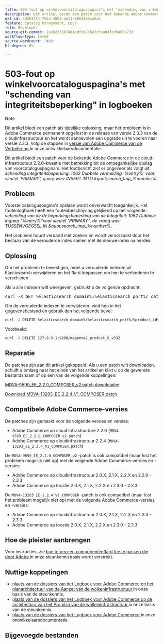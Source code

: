 ```yaml
---
title: 503-fout op winkelvoorcataloguspagina's met "schending van integriteitsbeperking" in logboeken
description: Dit artikel bevat een patch voor het bekende Adobe Commerce-probleem met cloudinfrastructuur 2.2.0 dat betrekking heeft op het ontoegankelijk maken van voorcataloguspagina's van winkels.
exl-id: ad363744-756a-48b9-ae11-58642e0ca6a4
feature: Catalog Management, Logs
role: Developer
source-git-commit: 2aeb2355b74d1cdfc62b5e7c5aa04fcd0a654733
workflow-type: tm+mt
source-wordcount: '490'
ht-degree: 0%

---
```


# 503-fout op winkelvoorcataloguspagina&#39;s met &quot;schending van integriteitsbeperking&quot; in logboeken

>[!NOTE]
>
>Dit artikel biedt een patch als tijdelijke oplossing, maar het probleem is in Adobe Commerce permanent opgelost in de release van versie 2.3.3 van de cloudinfrastructuur en het wordt aanbevolen een upgrade uit te voeren naar versie 2.3.3. Volg de stappen in [ versie van Adobe Commerce van de Verbetering ](https://experienceleague.adobe.com/en/docs/commerce-cloud-service/user-guide/develop/upgrade/commerce-version) in onze ontwikkelaarsdocumentatie.

Dit artikel biedt een patch voor de bekende Adobe Commerce in de cloud-infrastructuur 2.2.0-kwestie met betrekking tot de ontoegankelijke opslag van voorcataloguspagina&#39;s. Het foutbericht ziet er ongeveer als volgt uit: *schending integriteitsbeperking: 1062 Dubbele vermelding &#39;%entry%&#39; voor sleutel &#39;PRIMARY&#39;, query was: INSERT INTO \&quot;search\_tmp\_%number%*.

## Probleem

Voorste cataloguspagina&#39;s opslaan wordt onverwacht toegankelijk. Het foutenlogboek heeft een foutenbeschrijving gelijkend op het volgende: *schending van de de beperkingsbeperking van de Integriteit: 1062 Dubbele ingang &quot;%entry%&quot;voor sleutel &quot;PRIMARY&quot;, de vraag was: TUSSENVOEGSEL IN \&quot;search\_tmp\_%number%*.

Het probleem houdt verband met zoeken en wordt veroorzaakt door het bestaan van de verouderde index samen met de nieuwe index na herdex.

## Oplossing

Om het probleem te bevestigen, moet u verouderde indexen uit Elasticsearch verwijderen en het flard toepassen om hen te verhinderen te verschijnen.

Als u alle indexen wilt weergeven, gebruikt u de volgende opdracht:

<pre>curl -X GET %elasticsearch_domain%:%elasticsearch_port%/_cat/indices</pre>

Om de verouderde indexen te verwijderen, vind hen in het gegevensbestand en gebruik dan het volgende bevel:

```bash
curl -X DELETE %elasticsearch_domain%:%elasticsearch_port%/%product_id%_v%outdated_version%
```

Voorbeeld:

```bash
curl -X DELETE 127.0.0.1:9200/magento2_product_8_v332
```

## Reparatie

De patches zijn aan dit artikel gekoppeld. Als u een patch wilt downloaden, schuift u omlaag naar het einde van het artikel en klikt u op de gewenste bestandsnaam of op een van de volgende koppelingen:

[MDVA-9590\_EE\_2.2.0\_COMPOSER\_v2.patch downloaden](assets/MDVA-9590_EE_2.2.0_COMPOSER_v2.patch.zip)

[Download MDVA-13203\_EE\_2.2.4\_V1\_COMPOSER.patch](assets/MDVA-13203_EE_2.2.4_V1_COMPOSER.patch.zip)

## Compatibele Adobe Commerce-versies

De patches zijn gemaakt voor de volgende versies en versies:

* Adobe Commerce on cloud Infrastructure 2.2.0 (`MDVA-9590_EE_2.2.0_COMPOSER_v2.patch`)
* Adobe Commerce op cloudinfrastructuur 2.2.4 (`MDVA-13203_EE_2.2.4_V1_COMPOSER.patch`)

De `MDVA-9590_EE_2.2.0_COMPOSER_v2` -patch is ook compatibel (maar lost het probleem mogelijk niet op) met de volgende Adobe Commerce-versies en -versies:

* Adobe Commerce op cloudinfrastructuur 2.0.X, 2.1.X, 2.2.X en 2.3.0 - 2.3.3
* Adobe Commerce op locatie 2.0.X, 2.1.X, 2.2.X en 2.3.0 - 2.3.3

De `MDVA-13203_EE_2.2.4_V1_COMPOSER` -patch is ook compatibel (maar lost het probleem mogelijk niet op) met de volgende Adobe Commerce-versies en -versies:

* Adobe Commerce op cloudinfrastructuur 2.0.X, 2.1.X, 2.2.X en 2.3.0 - 2.3.3
* Adobe Commerce op locatie 2.0.X, 2.1.X, 2.2.X en 2.3.0 - 2.3.3

## Hoe de pleister aanbrengen

Voor instructies, zie [ hoe te om een componentenflard toe te passen die door Adobe ](/help/how-to/general/how-to-apply-a-composer-patch-provided-by-magento.md) in onze steunkennisbasis wordt verstrekt.

## Nuttige koppelingen

* [ plaats van de dossiers van het Logboek voor Adobe Commerce op het planarchitectuur van de Aanzet van de wolkeninfrastructuur ](/help/how-to/general/log-locations-directories-for-starter-plan.md) in onze basis van de steunkennis.
* [ plaats van de dossiers van het Logboek voor Adobe Commerce op de architectuur van het Pro plan van de wolkeninfrastructuur ](/help/how-to/general/log-locations-directories-for-pro-plan-integration-staging-production.md) in onze basis van de steunkennis.
* [ plaats van de dossiers van het Logboek voor Adobe Commerce ](https://experienceleague.adobe.com/en/docs/commerce-cloud-service/user-guide/develop/test/log-locations) in onze ontwikkelaarsdocumentatie.

## Bijgevoegde bestanden
